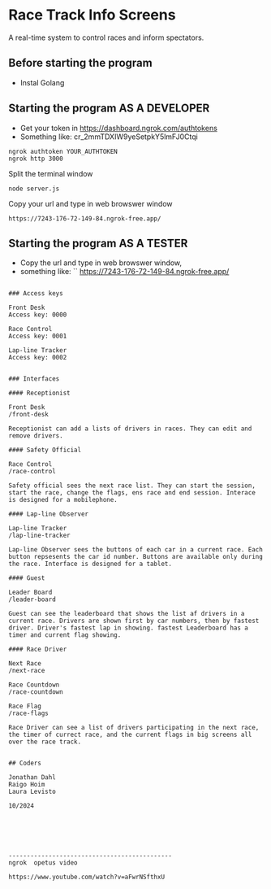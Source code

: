 # Race Track Info Screens

A real-time system to control races and inform spectators.


## Before starting the program

- Instal Golang


## Starting the program AS A DEVELOPER

- Get your token in https://dashboard.ngrok.com/authtokens
- Something like: cr_2mmTDXIW9yeSetpkY5lmFJ0Ctqi

```
ngrok authtoken YOUR_AUTHTOKEN
ngrok http 3000
```

Split the terminal window
```
node server.js
```

Copy your url and type in web browswer window
```
https://7243-176-72-149-84.ngrok-free.app/
```


## Starting the program AS A TESTER

- Copy the url and type in web browswer window,
- something like:
``
https://7243-176-72-149-84.ngrok-free.app/
```

### Access keys

Front Desk  
Access key: 0000

Race Control 
Access key: 0001

Lap-line Tracker
Access key: 0002


### Interfaces

#### Receptionist

Front Desk 
/front-desk

Receptionist can add a lists of drivers in races. They can edit and remove drivers.

#### Safety Official

Race Control
/race-control

Safety official sees the next race list. They can start the session, start the race, change the flags, ens race and end session. Interace is designed for a mobilephone.

#### Lap-line Observer

Lap-line Tracker
/lap-line-tracker

Lap-line Observer sees the buttons of each car in a current race. Each button repsesents the car id number. Buttons are available only during the race. Interface is designed for a tablet.

#### Guest

Leader Board
/leader-board

Guest can see the leaderboard that shows the list af drivers in a current race. Drivers are shown first by car numbers, then by fastest driver. Driver's fastest lap in showing. fastest Leaderboard has a timer and current flag showing.

#### Race Driver

Next Race
/next-race

Race Countdown
/race-countdown

Race Flag
/race-flags 

Race Driver can see a list of drivers participating in the next race, the timer of currect race, and the current flags in big screens all over the race track.


## Coders

Jonathan Dahl
Raigo Hoim
Laura Levisto

10/2024






---------------------------------------------
ngrok  opetus video

https://www.youtube.com/watch?v=aFwrNSfthxU